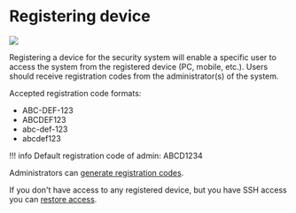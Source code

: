 # Registering device
<img src="https://img.shields.io/badge/Access-User-orange?style=square">

Registering a device for the security system will enable a specific
user to access the system from the registered device (PC, mobile, etc.).
Users should receive registration codes from the administrator(s) of the system.

Accepted registration code formats:

* ABC-DEF-123
* ABCDEF123
* abc-def-123
* abcdef123

!!! info
    Default registration code of admin: ABCD1234

Administrators can [generate registration codes](../end_users/users.md#device-registration).

If you don't have access to any registered device, but you have SSH access you can [restore access](../security_engineers/restore_access.md).
